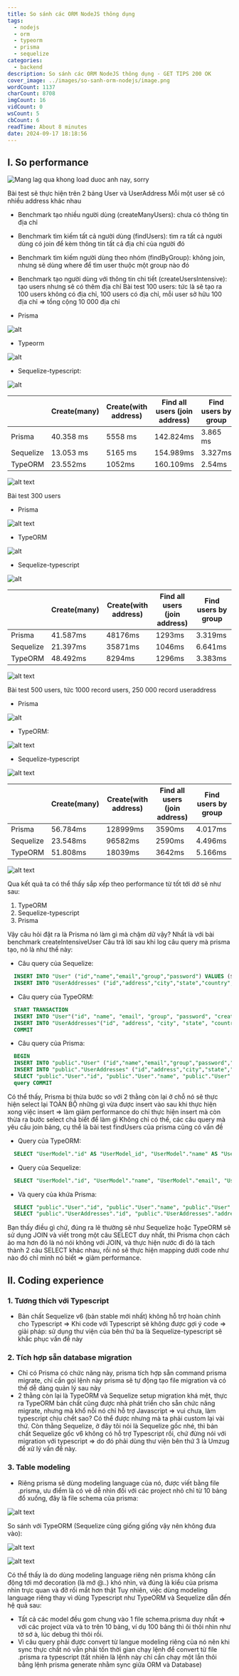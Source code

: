 ```yaml
---
title: So sánh các ORM NodeJS thông dụng
tags:
  - nodejs
  - orm
  - typeorm
  - prisma
  - sequelize
categories:
  - backend
description: So sánh các ORM NodeJS thông dụng - GET TIPS 200 OK
cover_image: ../images/so-sanh-orm-nodejs/image.png
wordCount: 1137
charCount: 8708
imgCount: 16
vidCount: 0
wsCount: 5
cbCount: 6
readTime: About 8 minutes
date: 2024-09-17 18:18:56
---
```


## I. So performance

![Mang lag qua khong load duoc anh nay, sorry](../images/so-sanh-orm-nodejs/ssadasdasd.png)

Bài test sẽ thực hiện trên 2 bảng User và UserAddress
Mỗi một user sẽ có nhiều address khác nhau

- Benchmark tạo nhiều người dùng (createManyUsers): chưa có thông tin địa chỉ
- Benchmark tìm kiếm tất cả người dùng (findUsers): tìm ra tất cả người dùng có join để kèm thông tin tất cả địa chỉ của người đó
- Benchmark tìm kiếm người dùng theo nhóm (findByGroup): không join, nhưng sẽ dùng where để tìm user thuộc một group nào đó
- Benchmark tạo người dùng với thông tin chi tiết (createUsersIntensive): tạo users nhưng sẽ có thêm địa chỉ
  Bài test 100 users: tức là sẽ tạo ra 100 users không có địa chỉ, 100 users có địa chỉ, mỗi user sở hữu 100 địa chỉ => tổng cộng 10 000 địa chỉ

- Prisma

![alt](../images/so-sanh-orm-nodejs/cxczxczxc.png)

- Typeorm

![alt](../images/so-sanh-orm-nodejs/typeorm1.png)

- Sequelize-typescript:

![alt](../images/so-sanh-orm-nodejs/sequelize1.png)

|           | Create(many) | Create(with address) | Find all users (join address) | Find users by group |
| --------- | ------------ | -------------------- | ----------------------------- | ------------------- |
| Prisma    | 40.358 ms    | 5558 ms              | 142.824ms                     | 3.865 ms            |
| Sequelize | 13.053 ms    | 5165 ms              | 154.989ms                     | 3.327ms             |
| TypeORM   | 23.552ms     | 1052ms               | 160.109ms                     | 2.54ms              |

![alt text](../images/so-sanh-orm-nodejs/Screenshot_20240917_183251.png)

Bài test 300 users

- Prisma

![alt text](../images/so-sanh-orm-nodejs/prisma1.png)

- TypeORM

![alt](../images/so-sanh-orm-nodejs/typeorm2.png)

- Sequelize-typescript

![alt](../images/so-sanh-orm-nodejs/sequelize2.png)

|           | Create(many) | Create(with address) | Find all users (join address) | Find users by group |
| --------- | ------------ | -------------------- | ----------------------------- | ------------------- |
| Prisma    | 41.587ms     | 48176ms              | 1293ms                        | 3.319ms             |
| Sequelize | 21.397ms     | 35871ms              | 1046ms                        | 6.641ms             |
| TypeORM   | 48.492ms     | 8294ms               | 1296ms                        | 3.383ms             |

![alt text](../images/so-sanh-orm-nodejs/Screenshot_20240917_183459.png)

Bài test 500 users, tức 1000 record users, 250 000 record useraddress

- Prisma

![alt](../images/so-sanh-orm-nodejs/prisma3.png)

- TypeORM:

![alt text](../images/so-sanh-orm-nodejs/typeorm3.png)

- Sequelize-typescript

![alt text](../images/so-sanh-orm-nodejs/sequelize3.png)

|           | Create(many) | Create(with address) | Find all users (join address) | Find users by group |
| --------- | ------------ | -------------------- | ----------------------------- | ------------------- |
| Prisma    | 56.784ms     | 128999ms             | 3590ms                        | 4.017ms             |
| Sequelize | 23.548ms     | 96582ms              | 2590ms                        | 4.496ms             |
| TypeORM   | 51.808ms     | 18039ms              | 3642ms                        | 5.166ms             |

![alt text](../images/so-sanh-orm-nodejs/Screenshot_20240917_183722.png)

Qua kết quả ta có thể thấy sắp xếp theo performance từ tốt tới dở sẽ như sau:

1. TypeORM
2. Sequelize-typescript
3. Prisma

Vậy câu hỏi đặt ra là Prisma nó làm gì mà chậm dữ vậy? Nhất là với bài benchmark createIntensiveUser
Câu trả lời sau khi log câu query mà prisma tạo, nó là như thế này:

- Câu query của Sequelize:

```sql
  INSERT INTO "User" ("id","name","email","group","password") VALUES ($1,$2,$3,$4,$5) RETURNING "id","name","email","group","password";
  INSERT INTO "UserAddresses" ("id","address","city","state","country","zip","userId") VALUES ($1,$2,$3,$4,$5,$6,$7) RETURNING "id","address","city","state","country","zip","userId";
```

- Câu query của TypeORM:

```sql
  START TRANSACTION
  INSERT INTO "User"("id", "name", "email", "group", "password", "createdAt", "updatedAt") VALUES (DEFAULT, $1, $2, $3, $4, DEFAULT, DEFAULT) RETURNING "id", "createdAt", "updatedAt" -- PARAMETERS: ["Freddie Labadie I","Alexandrine.Ruecker70@hotmail.com","superadmin","zxJaKM93QU3iAK2"]
  INSERT INTO "UserAddresses"("id", "address", "city", "state", "country", "zip", "createdAt", "updatedAt", "userId") VALUES (DEFAULT, $1, $2, $3, $4, $5, DEFAULT, DEFAULT, $6) RETURNING "id", "createdAt", "updatedAt" -- PARAMETERS: ["110 Lemke Expressway","Henrifield","Illinois","South Georgia and the South Sandwich Islands","29201","8ce857ce-da33-4fa9-9efd-4041e477b5fd"]
  COMMIT
```

- Câu query của Prisma:

```sql
  BEGIN
  INSERT INTO "public"."User" ("id","name","email","group","password","createdAt","updatedAt") VALUES ($1,$2,$3,$4,$5,$6,$7) RETURNING "public"."User"."id"
  INSERT INTO "public"."UserAddresses" ("id","address","city","state","zip","country","createdAt","updatedAt","userId") VALUES ($1,$2,$3,$4,$5,$6,$7,$8,$9) RETURNING "public"."UserAddresses"."id"
  SELECT "public"."User"."id", "public"."User"."name", "public"."User"."email", "public"."User"."group", "public"."User"."password", "public"."User"."createdAt", "public"."User"."updatedAt" FROM "public"."User" WHERE "public"."User"."id" = $1 LIMIT $2 OFFSET $3
  query COMMIT
```

Có thể thấy, Prisma bị thừa bước so với 2 thằng còn lại ở chỗ nó sẽ thực hiện select lại TOÀN BỘ những gì vừa được insert vào sau khi thực hiện xong việc insert => làm giảm performance do chỉ thực hiện insert mà còn thừa ra bước select chả biết để làm gì
Không chỉ có thế, các câu query mà yêu cầu join bảng, cụ thể là bài test findUsers của prisma cũng có vấn đề

- Query của TypeORM:

```sql
  SELECT "UserModel"."id" AS "UserModel_id", "UserModel"."name" AS "UserModel_name", "UserModel"."email" AS "UserModel_email", "UserModel"."group" AS "UserModel_group", "UserModel"."password" AS "UserModel_password", "UserModel"."createdAt" AS "UserModel_createdAt", "UserModel"."updatedAt" AS "UserModel_updatedAt", "UserModel**UserModel_userAddresses"."id" AS "UserModel**UserModel_userAddresses_id", "UserModel**UserModel_userAddresses"."address" AS "UserModel**UserModel_userAddresses_address", "UserModel**UserModel_userAddresses"."city" AS "UserModel**UserModel_userAddresses_city", "UserModel**UserModel_userAddresses"."state" AS "UserModel**UserModel_userAddresses_state", "UserModel**UserModel_userAddresses"."country" AS "UserModel**UserModel_userAddresses_country", "UserModel**UserModel_userAddresses"."zip" AS "UserModel**UserModel_userAddresses_zip", "UserModel**UserModel_userAddresses"."createdAt" AS "UserModel**UserModel_userAddresses_createdAt", "UserModel**UserModel_userAddresses"."updatedAt" AS "UserModel**UserModel_userAddresses_updatedAt", "UserModel**UserModel_userAddresses"."userId" AS "UserModel**UserModel_userAddresses_userId" FROM "User" "UserModel" LEFT JOIN "UserAddresses" "UserModel**UserModel_userAddresses" ON "UserModel**UserModel_userAddresses"."userId"="UserModel"."id"
```

- Query của Sequelize:

```sql
  SELECT "UserModel"."id", "UserModel"."name", "UserModel"."email", "UserModel"."group", "UserModel"."password", "userAddresses"."id" AS "userAddresses.id", "userAddresses"."address" AS "userAddresses.address", "userAddresses"."city" AS "userAddresses.city", "userAddresses"."state" AS "userAddresses.state", "userAddresses"."country" AS "userAddresses.country", "userAddresses"."zip" AS "userAddresses.zip", "userAddresses"."userId" AS "userAddresses.userId" FROM "User" AS "UserModel" LEFT OUTER JOIN "UserAddresses" AS "userAddresses" ON "UserModel"."id" = "userAddresses"."userId";
```

- Và query của khứa Prisma:

```sql
  SELECT "public"."User"."id", "public"."User"."name", "public"."User"."email", "public"."User"."group", "public"."User"."password", "public"."User"."createdAt", "public"."User"."updatedAt" FROM "public"."User" WHERE 1=1 OFFSET $1
  SELECT "public"."UserAddresses"."id", "public"."UserAddresses"."address", "public"."UserAddresses"."city", "public"."UserAddresses"."state", "public"."UserAddresses"."zip", "public"."UserAddresses"."country", "public"."UserAddresses"."createdAt", "public"."UserAddresses"."updatedAt", "public"."UserAddresses"."userId" FROM "public"."UserAddresses" WHERE "public"."UserAddresses"."userId" IN ($1,$2) OFFSET $3
```

Bạn thấy điều gì chứ, đúng ra lẽ thường sẽ như Sequelize hoặc TypeORM sẽ sử dụng JOIN và viết trong một câu SELECT duy nhất, thì Prisma chọn cách ảo ma hơn đó là nó nói không với JOIN, và thực hiện nước đi đó là tách thành 2 câu SELECT khác nhau, rồi nó sẽ thực hiện mapping dưới code như nào đó chỉ mình nó biết => giảm performance.

## II. Coding experience

### 1. Tương thích với Typescript

- Bản chất Sequelize v6 (bản stable mới nhất) không hỗ trợ hoàn chỉnh cho Typescript => Khi code với Typescript sẽ không được gợi ý code => giải pháp: sử dụng thư viện của bên thứ ba là Sequelize-typescript sẽ khắc phục vấn đề này

### 2. Tích hợp sẵn database migration

- Chỉ có Prisma có chức năng này, prisma tích hợp sẵn command prisma migrate, chỉ cần gọi lệnh này prisma sẽ tự động tạo file migration và có thể dễ dàng quản lý sau này
- 2 thằng còn lại là TypeORM và Sequelize setup migration khá mệt, thực ra TypeORM bản chất cũng được nhà phát triển cho sẵn chức năng migrate, nhưng mà khổ nỗi nó chỉ hỗ trợ Javascript => vui chưa, làm typescript chịu chết sao? Có thể được nhưng mà ta phải custom lại vài thứ.
  Còn thằng Sequelize, ở đây tôi nói là Sequelize gốc nhé, thì bản chất Sequelize gốc v6 không có hỗ trợ Typescript rồi, chứ đừng nói với migration với typescript => do đó phải dùng thư viện bên thứ 3 là Umzug để xử lý vấn đề này.

### 3. Table modeling

- Riêng prisma sẽ dùng modeling language của nó, được viết bằng file .prisma, ưu điểm là có vẻ dễ nhìn đối với các project nhỏ chỉ từ 10 bảng đổ xuống, đây là file schema của prisma:

![alt text](../images/so-sanh-orm-nodejs/final1.png)

So sánh với TypeORM (Sequelize cũng giống giống vậy nên không đưa vào):

![alt text](../images/so-sanh-orm-nodejs/final2.png)

![alt text](../images/so-sanh-orm-nodejs/final3.png)

Có thể thấy là do dùng modeling language riêng nên prisma không cần động tới mớ decoration (là mớ @..) khó nhìn, và đúng là kiểu của prisma nhìn trực quan và đỡ rối mắt hơn thật
Tuy nhiên, việc dùng modeling language riêng thay vì dùng Typescript như TypeORM và Sequelize dẫn đến hệ quả sau:

- Tất cả các model đều gom chung vào 1 file schema.prisma duy nhất => với các project vừa và to trên 10 bảng, ví dụ 100 bảng thì ôi thôi nhìn như tờ sớ à, lúc debug thì thôi rồi.
- Vì câu query phải được convert từ langue modeling riêng của nó nên khi sync thực chất nó vẫn phải tốn thời gian chạy lệnh để convert từ file .prisma ra typescript (tất nhiên là lệnh này chỉ cần chạy một lần thôi bằng lệnh prisma generate nhằm sync giữa ORM và Database)
